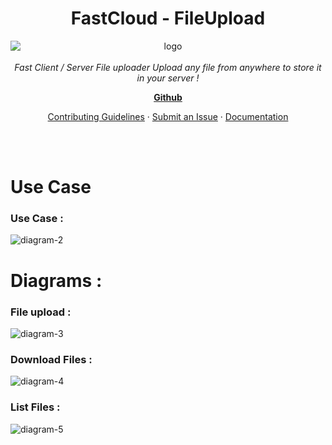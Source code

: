 <h1 align="center">FastCloud - FileUpload</h1>

<p align="center">
  <img src="https://github.com/user-attachments/assets/dbf3f411-b03e-49d5-b153-1afc42335911" alt="logo" style="display: block; margin: auto;">
  <br>
  <em>
    Fast Client / Server File uploader
    Upload any file from anywhere to store it in your server !
    </em>
  <br>
</p>

<p align="center">
  <a href="https://github.com/intel1337/fast-cloud/"><strong>Github</strong></a>
  <br>
</p>

<p align="center">
  <a href="CONTRIBUTING.md">Contributing Guidelines</a>
  ·
  <a href="github.com/intel1337/fast-cloud/issues">Submit an Issue</a>
  ·
  <a href="github.com/intel1337/fast-cloud/doc">Documentation</a>
  <br>
  <br>
</p>

<p align="center">
  <a href="https://github.com/intel1337/fast-cloud">

  </a>&nbsp;
</p>

# Use Case
### Use Case :

![diagram-2](https://github.com/user-attachments/assets/5578fcc7-1b84-486b-900a-5db0cf26b0eb)

# Diagrams : 

### File upload : 
![diagram-3](https://github.com/user-attachments/assets/74848e05-2323-49fe-81b3-1c0928789b75)

### Download Files :
![diagram-4](https://github.com/user-attachments/assets/730ec32b-b99e-4dd2-91e0-32b5d287a5b9)

### List Files :
![diagram-5](https://github.com/user-attachments/assets/f6cbd229-e941-4e5d-a86d-8c0f54810cea)





